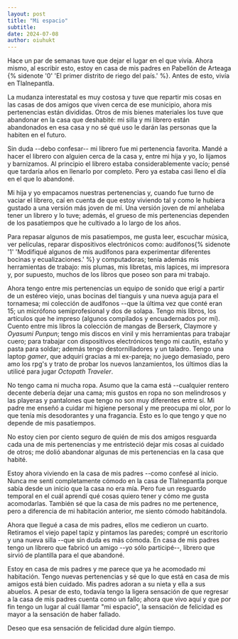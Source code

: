 ```yaml
---
layout: post
title: "Mi espacio"
subtitle: 
date: 2024-07-08
author: oiuhukt
---
```


Hace un par de semanas tuve que dejar el lugar en el que vivía. 
Ahora mismo, al escribir esto, estoy en casa de mis padres en Pabellón de Arteaga {% sidenote '0' 'El primer distrito de riego del país.' %}. Antes de esto, vivía en Tlalnepantla.

La mudanza interestatal es muy costosa y tuve que repartir mis cosas en las casas de dos amigos que viven cerca de ese municipio, ahora mis pertenencias están divididas.
Otros de mis bienes materiales los tuve que abandonar en la casa que deshabité: mi silla y mi librero están abandonados en esa casa y no sé qué uso le darán las personas que la habiten en el futuro.

Sin duda --debo confesar-- mi librero fue mi pertenencia favorita.
Mandé a hacer el librero con alguien cerca de la casa y, entre mi hija y yo, lo lijamos y barnizamos.
Al principio el librero estaba considerablemente vacío; pensé que tardaría años en llenarlo por completo.
Pero ya estaba casi lleno el día en el que lo abandoné.

Mi hija y yo empacamos nuestras pertenencias y, cuando fue turno de vaciar el librero, caí en cuenta de que estoy viviendo tal y como le hubiera gustado a una versión más joven de mí.
Una versión joven de mí anhelaba tener un librero y lo tuve; además, el grueso de mis pertenencias dependen de los pasatiempos que he cultivado a lo largo de los años.

Para repasar algunos de mis pasatiempos, me gusta leer, escuchar música, ver películas, reparar dispositivos electrónicos como: audífonos{% sidenote '1' 'Modifiqué algunos de mis audífonos para experimentar diferentes bocinas y ecualizaciones.' %} y computadoras; tenía además mis herramientas de trabajo: mis plumas, mis libretas, mis lapices, mi impresora y, por supuesto, muchos de los libros que poseo son para mi trabajo.

Ahora tengo entre mis pertenencias un equipo de sonido que erigí a partir de un estéreo viejo, unas bocinas del tianguis y una nueva aguja para el tornamesa; mi colección de audífonos --que la última vez que conté eran 15; un micrófono semiprofesional y dos de solapa.
Tengo mis libros, los artículos que he impreso (algunos compilados y encuadernados por mí).
Cuento entre mis libros la colección de mangas de Berserk, Claymore y _Oyasumi Punpun_; tengo mis discos en vinil y mis herramientas para trabajar cuero; para trabajar con dispositivos electrónicos tengo mi cautín, estaño y pasta para soldar; además tengo destornilladores y un taladro.
Tengo una laptop _gamer_, que adquirí gracias a mi ex-pareja; no juego demasiado, pero amo los rpg's y trato de probar los nuevos lanzamientos, los últimos días la utilicé para jugar _Octopath Traveler_. 

No tengo cama ni mucha ropa.
Asumo que la cama está --cualquier rentero decente debería dejar una cama; mis gustos en ropa no son melindrosos y las playeras y pantalones que tengo no son muy diferentes entre sí.
Mi padre me enseñó a cuidar mi higiene personal y me preocupa mi olor, por lo que tenía mis desodorantes y una fragancia.
Esto es lo que tengo y que no depende de mis pasatiempos.

No estoy cien por ciento seguro de quién de mis dos amigos resguarda cada una de mis pertenencias y me entristeció dejar mis cosas al cuidado de otros; me dolió abandonar algunas de mis pertenencias en la casa que habité.

Estoy ahora viviendo en la casa de mis padres --como confesé al inicio.
Nunca me sentí completamente cómodo en la casa de Tlalnepantla porque sabía desde un inicio que la casa no era mía.
Pero fue un resguardo temporal en el cuál aprendí qué cosas quiero tener y cómo me gusta acomodarlas.
También sé que la casa de mis padres no me pertenence, pero a diferencia de mi habitación anterior, me siento cómodo habitándola.

Ahora que llegué a casa de mis padres, ellos me cedieron un cuarto.
Retiramos el viejo papel tapiz y pintamos las paredes; compré un escritorio y una nueva silla --que sin duda es más cómoda.
En casa de mis padres tengo un librero que fabricó un amigo --yo sólo participé--, librero que sirvió de plantilla para el que abandoné.

Estoy en casa de mis padres y me parece que ya he acomodado mi habitación.
Tengo nuevas pertenencias y sé que lo que está en casa de mis amigos está bien cuidado.
Mis padres adoran a su nieta y ella a sus abuelos.
A pesar de esto, todavía tengo la ligera sensación de que regresar a la casa de mis padres cuenta como un fallo; ahora que vivo aquí y que por fin tengo un lugar al cuál llamar "mi espacio", la sensación de felicidad es mayor a la sensación de haber fallado.

Deseo que esa sensación de felicidad dure algún tiempo.





